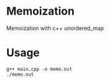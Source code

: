 # Memoization

Memoization with c++ unordered_map

# Usage

```
g++ main.cpp -o memo.out
./memo.out
```
